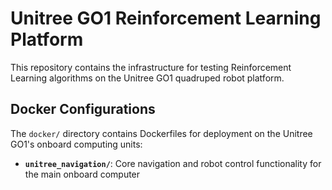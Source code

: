 # Unitree GO1 Reinforcement Learning Platform

This repository contains the infrastructure for testing Reinforcement Learning algorithms on the Unitree GO1 quadruped robot platform.

## Docker Configurations

The `docker/` directory contains Dockerfiles for deployment on the Unitree GO1's onboard computing units:

- **`unitree_navigation/`**: Core navigation and robot control functionality for the main onboard computer


